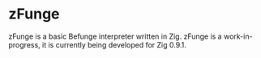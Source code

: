 # zFunge
zFunge is a basic Befunge interpreter written in Zig.  zFunge is a work-in-progress, it is currently being developed for Zig 0.9.1.

